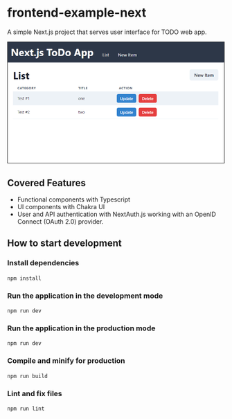 # frontend-example-next

A simple Next.js project that serves user interface for TODO web app.

<img src="./resources/screenshot.png" width=500 style="border: 1px solid">

## Covered Features

* Functional components with Typescript
* UI components with Chakra UI
* User and API authentication with NextAuth.js working with an OpenID Connect (OAuth 2.0) provider.

## How to start development

### Install dependencies

```shell
npm install
```

### Run the application in the development mode

```shell
npm run dev
```

### Run the application in the production mode

```shell
npm run dev
```

### Compile and minify for production

```shell
npm run build
```

### Lint and fix files

```shell
npm run lint
```
